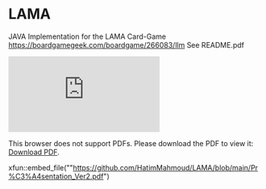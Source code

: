 # LAMA 
JAVA Implementation for the LAMA Card-Game https://boardgamegeek.com/boardgame/266083/llm
See README.pdf


<object data="https://github.com/HatimMahmoud/LAMA/blob/main/Pr%C3%A4sentation_Ver2.pdf" type="application/pdf" width="700px" height="700px">
    <embed src="https://github.com/HatimMahmoud/LAMA/blob/main/Pr%C3%A4sentation_Ver2.pdf">
        <p>This browser does not support PDFs. Please download the PDF to view it: <a href="https://github.com/HatimMahmoud/LAMA/blob/main/Pr%C3%A4sentation_Ver2.pdf">Download PDF</a>.</p>
    </embed>
</object>


xfun::embed_file(""https://github.com/HatimMahmoud/LAMA/blob/main/Pr%C3%A4sentation_Ver2.pdf")


<object data="/blog/images/xxx.pdf" type="application/pdf" width="100%"> 
